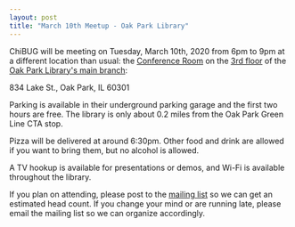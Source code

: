 ```yaml
---
layout: post
title: "March 10th Meetup - Oak Park Library"
---
```


ChiBUG will be meeting on
Tuesday, March 10th, 2020
from
6pm
to
9pm
at a different location than usual:
the
[Conference Room](https://oppl.org/use-your-library/meeting-spaces/conference-room/)
on the
[3rd floor](https://oppl.org/wp-content/uploads/2019/07/Main-Library-Maps-2019w.pdf)
of the
[Oak Park Library's main branch](https://oppl.org/about/locations-hours/):

834 Lake St., Oak Park, IL 60301

Parking is available in their underground parking garage and the first two
hours are free.
The library is only about 0.2 miles from the Oak Park Green Line CTA stop.

Pizza will be delivered at around 6:30pm.
Other food and drink are allowed if you want to bring them, but no alcohol is
allowed.

A TV hookup is available for presentations or demos, and Wi-Fi is available
throughout the library.

If you plan on attending, please post to the
[mailing list](https://groups.io/g/chibug)
so we can get an estimated head count.
If you change your mind or are running late, please email the mailing list so
we can organize accordingly.
